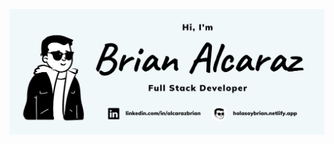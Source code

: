 ![Brian Alcaraz Banner Github](https://github.com/HolasoyBrianxd/HolasoyBrianxd/blob/main/img/banner-github-en.png)
